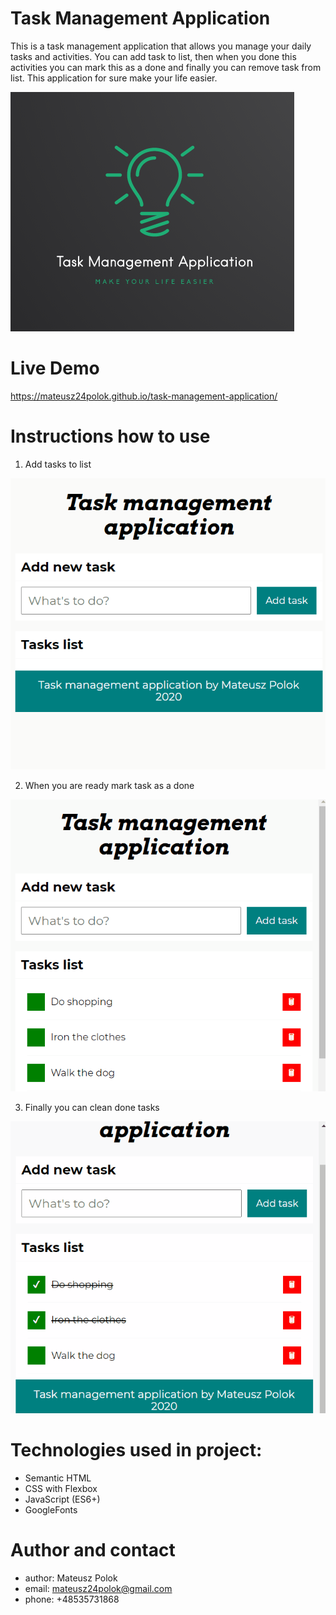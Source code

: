 # Task Management Application
This is a task management application that allows you manage your daily tasks and activities. You can add task to list, then when you done this activities you can mark this as a done and finally you can remove task from list. This application for sure make your life easier.

![Logo](images/logo--small.png)

# Live Demo
https://mateusz24polok.github.io/task-management-application/

# Instructions how to use
1. Add tasks to list

![taskAddingGIF](images/sampleTasksAdding.gif)

2. When you are ready mark task as a done

![SampleGIF](images/sampleTasksMarking.gif)

3. Finally you can clean done tasks

![SampleGIF](images/sampleTasksRemoving.gif)


# Technologies used in project:
- Semantic HTML
- CSS with Flexbox
- JavaScript (ES6+)
- GoogleFonts


# Author and contact
- author: Mateusz Polok
- email: mateusz24polok@gmail.com
- phone: +48535731868